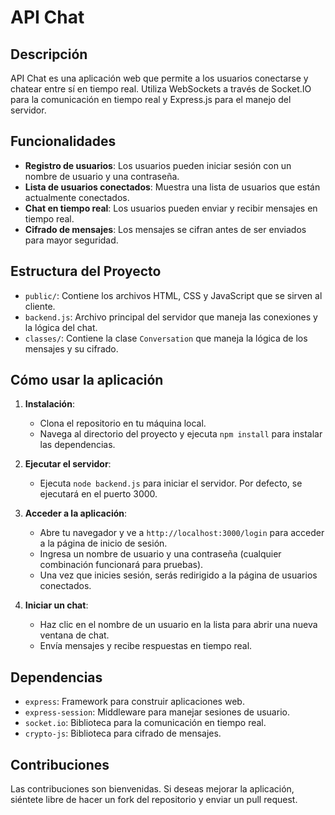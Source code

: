 # API Chat

## Descripción

API Chat es una aplicación web que permite a los usuarios conectarse y chatear entre sí en tiempo real. Utiliza WebSockets a través de Socket.IO para la comunicación en tiempo real y Express.js para el manejo del servidor.

## Funcionalidades

- **Registro de usuarios**: Los usuarios pueden iniciar sesión con un nombre de usuario y una contraseña.
- **Lista de usuarios conectados**: Muestra una lista de usuarios que están actualmente conectados.
- **Chat en tiempo real**: Los usuarios pueden enviar y recibir mensajes en tiempo real.
- **Cifrado de mensajes**: Los mensajes se cifran antes de ser enviados para mayor seguridad.

## Estructura del Proyecto

- `public/`: Contiene los archivos HTML, CSS y JavaScript que se sirven al cliente.
- `backend.js`: Archivo principal del servidor que maneja las conexiones y la lógica del chat.
- `classes/`: Contiene la clase `Conversation` que maneja la lógica de los mensajes y su cifrado.

## Cómo usar la aplicación

1. **Instalación**:
   - Clona el repositorio en tu máquina local.
   - Navega al directorio del proyecto y ejecuta `npm install` para instalar las dependencias.

2. **Ejecutar el servidor**:
   - Ejecuta `node backend.js` para iniciar el servidor. Por defecto, se ejecutará en el puerto 3000.

3. **Acceder a la aplicación**:
   - Abre tu navegador y ve a `http://localhost:3000/login` para acceder a la página de inicio de sesión.
   - Ingresa un nombre de usuario y una contraseña (cualquier combinación funcionará para pruebas).
   - Una vez que inicies sesión, serás redirigido a la página de usuarios conectados.

4. **Iniciar un chat**:
   - Haz clic en el nombre de un usuario en la lista para abrir una nueva ventana de chat.
   - Envía mensajes y recibe respuestas en tiempo real.

## Dependencias

- `express`: Framework para construir aplicaciones web.
- `express-session`: Middleware para manejar sesiones de usuario.
- `socket.io`: Biblioteca para la comunicación en tiempo real.
- `crypto-js`: Biblioteca para cifrado de mensajes.

## Contribuciones

Las contribuciones son bienvenidas. Si deseas mejorar la aplicación, siéntete libre de hacer un fork del repositorio y enviar un pull request.
